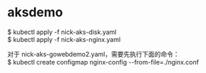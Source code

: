 # aksdemo
$ kubectl apply -f nick-aks-disk.yaml    
$ kubectl apply -f nick-aks-nginx.yaml    

对于 nick-aks-gowebdemo2.yaml，需要先执行下面的命令：    
$ kubectl create configmap nginx-config --from-file=./nginx.conf    